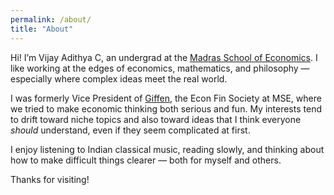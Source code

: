 ```yaml
---
permalink: /about/
title: "About"
---
```


Hi! I’m Vijay Adithya C, an undergrad at the [Madras School of Economics](https://www.mse.ac.in). I like working at the edges of economics, mathematics, and philosophy — especially where complex ideas meet the real world.

I was formerly Vice President of [Giffen](https://linktr.ee/giffenecofinmse), the Econ Fin Society at MSE, where we tried to make economic thinking both serious and fun. My interests tend to drift toward niche topics and also toward ideas that I think everyone *should* understand, even if they seem complicated at first.

I enjoy listening to Indian classical music, reading slowly, and thinking about how to make difficult things clearer — both for myself and others.

Thanks for visiting!
